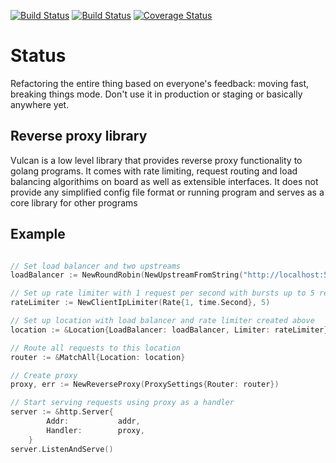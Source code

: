 [![Build Status](https://travis-ci.org/mailgun/vulcan.png)](https://travis-ci.org/mailgun/vulcan)
[![Build Status](https://drone.io/github.com/mailgun/vulcan/status.png)](https://drone.io/github.com/mailgun/vulcan/latest)
[![Coverage Status](https://coveralls.io/repos/mailgun/vulcan/badge.png?branch=master)](https://coveralls.io/r/mailgun/vulcan?branch=master)

Status
=======

Refactoring the entire thing based on everyone's feedback: moving fast, breaking things mode.
Don't use it in production or staging or basically anywhere yet.


Reverse proxy library
----------------------

Vulcan is a low level library that provides reverse proxy functionality to golang programs.
It comes with rate limiting, request routing and load balancing algorithims on board as well as extensible interfaces.
It does not provide any simplified config file format or running program and serves as a core library for other programs

Example
-----------

```go

// Set load balancer and two upstreams
loadBalancer := NewRoundRobin(NewUpstreamFromString("http://localhost:5000", "http://localhost:5001"))

// Set up rate limiter with 1 request per second with bursts up to 5 requests per second per client ip
rateLimiter := NewClientIpLimiter(Rate{1, time.Second}, 5)

// Set up location with load balancer and rate limiter created above
location := &Location{LoadBalancer: loadBalancer, Limiter: rateLimiter}

// Route all requests to this location
router := &MatchAll{Location: location}

// Create proxy
proxy, err := NewReverseProxy(ProxySettings{Router: router})

// Start serving requests using proxy as a handler
server := &http.Server{
		Addr:           addr,
		Handler:        proxy,
	}
server.ListenAndServe()

```

